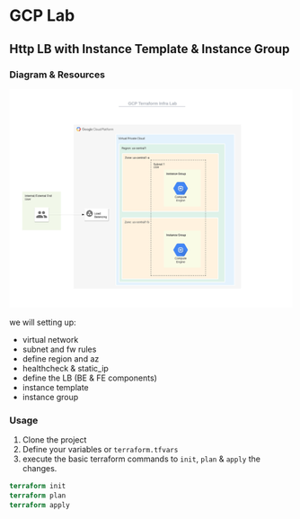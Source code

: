 # GCP Lab
## Http LB with Instance Template & Instance Group

### Diagram & Resources

![Image description](image/tf_lb_lab.jpeg)

we will setting up: 
* virtual network
* subnet and fw rules
* define region and az
* healthcheck & static_ip
* define the LB (BE & FE components)
* instance template
* instance group

### Usage

1. Clone the project
2. Define your variables or `terraform.tfvars`
3. execute the basic terraform commands to `init`, `plan` & `apply` the changes.
```terraform
terraform init
terraform plan
terraform apply
```
